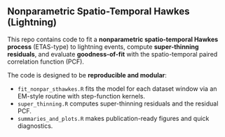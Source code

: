 ## Nonparametric Spatio-Temporal Hawkes (Lightning)

This repo contains code to fit a **nonparametric spatio-temporal Hawkes process** (ETAS-type) to lightning events, compute **super-thinning residuals**, and evaluate **goodness-of-fit** with the spatio-temporal paired correlation function (PCF).

The code is designed to be **reproducible and modular**:

* `fit_nonpar_sthawkes.R` fits the model for each dataset window via an EM-style routine with step-function kernels.
* `super_thinning.R` computes super-thinning residuals and the residual PCF.
* `summaries_and_plots.R` makes publication-ready figures and quick diagnostics.
